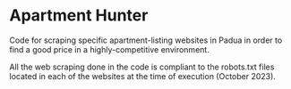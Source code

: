 # Apartment Hunter

Code for scraping specific apartment-listing websites in Padua in order to find a good price in a highly-competitive environment.

All the web scraping done in the code is compliant to the robots.txt files located in each of the websites at the time of execution (October 2023).
